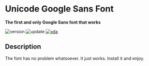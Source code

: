 # Unicode Google Sans Font
**The first and only Google Sans font that works**

![version](https://img.shields.io/badge/Version-4.0.0--final-brightgreen.svg) 
![update](https://img.shields.io/badge/Update-Feb_23,_2019-blue.svg) 
[![xda](https://img.shields.io/badge/XDA-Thread-orange.svg)](https://forum.xda-developers.com/apps/magisk/font-headline-fonts-nongthaihoang-t3886349) 

## Description
The font has no problem whatsoever. It just works. Install it and enjoy.
